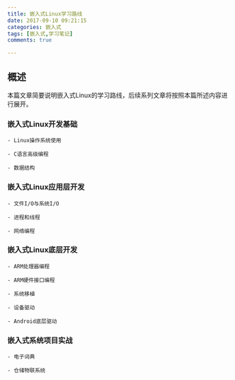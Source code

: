 ```yaml
---
title: 嵌入式Linux学习路线
date: 2017-09-10 09:21:15
categories: 嵌入式
tags: [嵌入式,学习笔记]
comments: true

---
```

## 概述
本篇文章简要说明嵌入式Linux的学习路线，后续系列文章将按照本篇所述内容进行展开。<!-- more -->

### 嵌入式Linux开发基础
	- Linux操作系统使用

	- C语言高级编程

	- 数据结构
### 嵌入式Linux应用层开发
	- 文件I/O与系统I/O

	- 进程和线程

	- 网络编程
### 嵌入式Linux底层开发
	- ARM处理器编程

	- ARM硬件接口编程

	- 系统移植

	- 设备驱动

	- Android底层驱动
### 嵌入式系统项目实战
	- 电子词典

	- 仓储物联系统
